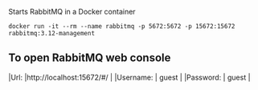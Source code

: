 Starts RabbitMQ in a Docker container 

`docker run -it --rm --name rabbitmq -p 5672:5672 -p 15672:15672 rabbitmq:3.12-management`

To open RabbitMQ web console
---------------------------------------
|Url:		|http://localhost:15672/#/	|
|Username:	| guest						|
|Password:	| guest						|